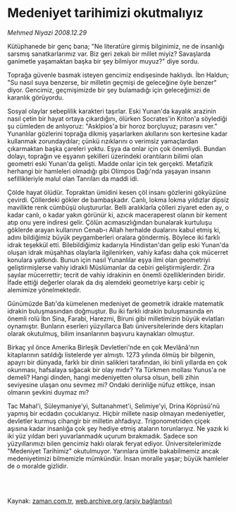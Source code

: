 # Medeniyet tarihimizi okutmalıyız

*Mehmed Niyazi 2008.12.29*

<td class="columnist-detail">
<p>Kütüphanede bir genç bana; "Ne literatüre girmiş bilginimiz, ne de insanlığı sarsmış sanatkarlarımız var. Biz geri zekalı bir millet miyiz? Savaşlarda ganimetle yaşamaktan başka bir şey bilmiyor muyuz?" diye sordu.</p>
<p>
<div id="haberMetinDiv">
<p> Toprağa güvenle basmak isteyen gencimiz endişesinde haklıydı. İbn Haldun; "Su nasıl suya benzerse, bir milletin geçmişi de geleceğine öyle benzer" diyor. Gencimiz, geçmişimizde bir şey bulamadığı için geleceğimizi de karanlık görüyordu.
<p> Sosyal olaylar sebeplilik karakteri taşırlar. Eski Yunan'da kayalık arazinin nasıl çetin bir hayat ortaya çıkardığını, ölürken Socrates'in Kriton'a söylediği şu cümleden de anlıyoruz: "Asklpios'a bir horoz borçluyuz; parasını ver." Yunanlılar gözlerini toprağa dikmiş yaşarlarken akıllarını son kertesine kadar kullanmak zorundaydılar; çünkü rızıklarını o verimsiz yamaçlardan çıkarmaktan başka çareleri yoktu. Eşya da onlar için çok önemliydi. Bundan dolayı, toprağın ve eşyanın şekilleri üzerindeki orantıların bilimi olan geometri eski Yunan'da gelişti. Madde onlar için tek gerçekti. Metafizik herhangi bir hamleleri olmadığı gibi Olimpos Dağı'nda yaşayan insanın sefillikleriyle malul olan Tanrıları da maddi idi.
<p> Çölde hayat ölüdür. Topraktan ümidini kesen çöl insanı gözlerini gökyüzüne çevirdi. Çöllerdeki gökler de bambaşkadır. Canlı, lokma lokma yıldızlar dipsiz mavilikte renk cümbüşü oluştururlar. Belli aralıklarla çölleri ziyaret eden ay, o kadar canlı, o kadar yakın görünür ki, azıcık maceraperest olanın bir kement atıp onu yere indiresi gelir. Çölün acımasızlığından bunalarak kurtuluşu göklerde arayan kullarının Cenab-ı Allah herhalde dualarını kabul etmiş ki, adını bildiğimiz büyük peygamberleri oralara göndermiş. Böylece iki farklı idrak teşekkül etti. Bilebildiğimiz kadarıyla Hindistan'dan gelip eski Yunan'da oluşan idrak müşahhas olaylarla ilgilenirken, vahiy kafası daha çok mücerret konulara yatkındı. Bunun için nasıl Yunanlılar eşya ilmi olan geometriyi geliştirmişlerse vahiy idrakli Müslümanlar da cebiri geliştirmişlerdir. Zira sayılar mücerrettir; tecrit de vahiy idrakinin en önemli özelliklerinden biridir. İfade ettiği değerler olarak da dış alemdeki geometriye karşı cebir iç alemimize yönelmektedir.
<p> Günümüzde Batı'da kümelenen medeniyet de geometrik idrakle matematik idrakin buluşmasından doğmuştur. Bu iki farklı idrakin buluşmasında en önemli rolü İbn Sina, Farabi, Harezmi, Biruni gibi milletimizin büyük evlatları oynamıştır. Bunların eserleri yüzyıllarca Batı üniversitelerinde ders kitapları olarak okutulmuş, bilim insanlarının başvuru kaynakları olmuştur.
<p> Birkaç yıl önce Amerika Birleşik Devletleri'nde en çok Mevlânâ'nın kitaplarının satıldığı listelerde yer almıştı. 1273 yılında ölmüş bir bilgenin, apayrı bir dünyada, farklı bir dinin salikleri tarafından, iki binli yıllarda en çok okunması, hafsalaya sığacak bir olay mıdır? Ya Türkmen mollası Yunus'a ne demeli? Hangi dinden, hangi medeniyetten olursa olsun, belli zihin seviyesine ulaşan onu sevmez mi? Ondaki derinliğe nüfuz ettikçe, insan olmanın şevkini duymaz mı?
<p> Tac Mahal'i, Süleymaniye'yi, Sultanahmet'i, Selimiye'yi, Drina Köprüsü'nü yapmış bir ecdadın çocuklarıyız. Hiçbir millete nasip olmayan medeniyetler, devletler kurmuş cihangir bir milletin ahfadıyız. Trigonometriden çiçek aşısına kadar insanlığa çok şey hediye etmiş ataların torunlarıyız. Ne yazık ki iki yüz yıldan beri yuvarlanmadık uçurum bırakmadık. Sadece son yüzyıllarımızı bilen gencimiz haklı olarak feryat ediyor. Üniversitelerimizde "Medeniyet Tarihimiz" okutulmuyor. Yarınlara ümitle bakabilmemiz ancak medeniyetimizi bilmemizle mümkündür. İnsan moralle yaşar; büyük hamleler de o moralde gizlidir.</p></p></p></p></p></p></div>
</p>


<p><br>
		 </br></p></td>

Kaynak: [zaman.com.tr](http://zaman.com.tr/yazar.do?yazino=789393), [web.archive.org (arşiv bağlantısı)](http://web.archive.org/web/20110907222655/http://www.zaman.com.tr:80/yazar.do?yazino=789393)
